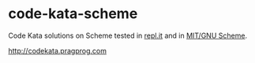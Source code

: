 code-kata-scheme
================

Code Kata solutions on Scheme tested in [repl.it](http://repl.it) and in [MIT/GNU Scheme](http://www.gnu.org/software/mit-scheme).

http://codekata.pragprog.com
